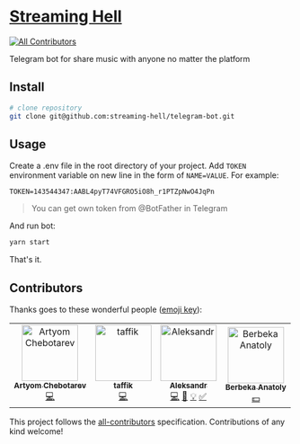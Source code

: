 # [Streaming Hell](https://teleg.run/streaminghell_bot)
[![All Contributors](https://img.shields.io/badge/all_contributors-4-orange.svg?style=flat-square)](#contributors)

Telegram bot for share music with anyone no matter the platform

## Install
```bash
# clone repository
git clone git@github.com:streaming-hell/telegram-bot.git
```

## Usage
Create a .env file in the root directory of your project. Add `TOKEN` environment variable on new line in the form of `NAME=VALUE`. For example:
```http request
TOKEN=143544347:AABL4pyT74VFGRO5iO8h_r1PTZpNwO4JqPn
```
> You can get own token from @BotFather in Telegram

And run bot:
```bash
yarn start
```
That's it.

## Contributors

Thanks goes to these wonderful people ([emoji key](https://github.com/all-contributors/all-contributors#emoji-key)):

<!-- ALL-CONTRIBUTORS-LIST:START - Do not remove or modify this section -->
<!-- prettier-ignore -->
<table>
  <tr>
    <td align="center"><a href="https://github.com/Derik117"><img src="https://avatars2.githubusercontent.com/u/8479647?v=4" width="100px;" alt="Artyom Chebotarev"/><br /><sub><b>Artyom Chebotarev</b></sub></a><br /><a href="https://github.com/bukhalo/streaming-hell/commits?author=Derik117" title="Code">💻</a></td>
    <td align="center"><a href="https://github.com/tafler"><img src="https://avatars0.githubusercontent.com/u/6934296?v=4" width="100px;" alt="taffik"/><br /><sub><b>taffik</b></sub></a><br /><a href="https://github.com/bukhalo/streaming-hell/commits?author=tafler" title="Code">💻</a></td>
    <td align="center"><a href="https://bukhalo.com/"><img src="https://avatars2.githubusercontent.com/u/14031838?v=4" width="100px;" alt="Aleksandr"/><br /><sub><b>Aleksandr</b></sub></a><br /><a href="https://github.com/bukhalo/streaming-hell/commits?author=bukhalo" title="Code">💻</a> <a href="https://github.com/bukhalo/streaming-hell/commits?author=bukhalo" title="Documentation">📖</a> <a href="#example-bukhalo" title="Examples">💡</a> <a href="#tutorial-bukhalo" title="Tutorials">✅</a></td>
    <td align="center"><a href="http://ekzotech.org"><img src="https://avatars2.githubusercontent.com/u/785298?v=4" width="100px;" alt="Berbeka Anatoly"/><br /><sub><b>Berbeka Anatoly</b></sub></a><br /><a href="#financial-ekzotech" title="Financial">💵</a></td>
  </tr>
</table>

<!-- ALL-CONTRIBUTORS-LIST:END -->

This project follows the [all-contributors](https://github.com/all-contributors/all-contributors) specification. Contributions of any kind welcome!
